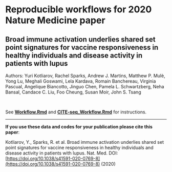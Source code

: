 # Reproducible workflows for 2020 Nature Medicine paper
## Broad immune activation underlies shared set point signatures for vaccine responsiveness in healthy individuals and disease activity in patients with lupus
Authors: Yuri Kotliarov, Rachel Sparks, Andrew J. Martins, Matthew P. Mulè, Yong Lu, Meghali Goswami, Lela Kardava, Romain Banchereau, Virginia Pascual, Angelique Biancotto, Jinguo Chen, Pamela L. Schwartzberg, Neha Bansal, Candace C. Liu, Foo Cheung, Susan Moir, John S. Tsang

</br>

See [**Workflow.Rmd**](Workflow.Rmd) and [**CITE-seq_Workflow.Rmd**](CITE-seq_Workflow.Rmd) for instructions.

---

**If you use these data and codes for your publication please cite this paper**:

Kotliarov, Y., Sparks, R. et al. Broad immune activation underlies shared set point signatures for vaccine responsiveness in healthy individuals and disease activity in patients with lupus. Nat. Med. DOI: [https://doi.org/10.1038/s41591-020-0769-8](https://doi.org/10.1038/s41591-020-0769-8) (2020)
